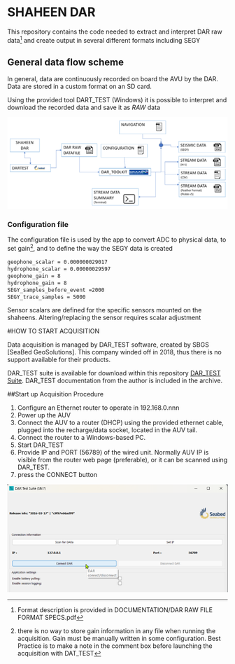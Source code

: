 # SHAHEEN DAR
This repository contains the code needed to extract and interpret DAR raw data[^1] and create output
in several different formats including SEGY

## General data flow scheme
In general, data are continuously recorded on board the AVU by the DAR. Data are stored in a custom format on an SD card.

Using the provided tool DART_TEST (Windows) it is possible to interpret and download the recorded data and save it as _RAW_ data

![sketch](/RES/IMG_00.png)

[^1]: Format description is provided in DOCUMENTATION/DAR RAW FILE FORMAT SPECS.pdf

### Configuration file
The configuration file is used by the app to convert ADC  to physical data, to set gain[^2], and to define the way the SEGY data is created
```
geophone_scalar = 0.000000029017
hydrophone_scalar = 0.00000029597
geophone_gain = 8
hydrophone_gain = 8
SEGY_samples_before_event =2000
SEGY_trace_samples = 5000
```
[^2]: there is no way to store gain information in any file when running the acquisition. Gain must be manually written in some configuration. Best Practice is to make a note in the comment box before launching the acquisition with DAT_TEST

Sensor scalars are defined for the specific sensors mounted on the shaheens. Altering/replacing the sensor requires scalar adjustment

#HOW TO START ACQUISITION

Data acquisition is managed by DAR_TEST software, created by SBGS [SeaBed GeoSolutions]. This company winded off in 2018, thus there is no support available for their products.

DAR_TEST suite is available for download within this repository [DAR_TEST Suite](RES\205-DAR_SOFTWARE.zip). DAR_TEST documentation from the author is included in the archive.

##Start up Acquisition Procedure 

1. Configure an Ethernet router to operate in 192.168.0.nnn
2. Power up the AUV
3. Connect the AUV to a router (DHCP) using the provided ethernet cable, plugged into the recharge/data socket, located in the AUV tail.
4. Connect the router to a Windows-based PC.
5. Start DAR_TEST
6. Provide IP and PORT (56789) of the wired unit. Normally AUV IP is visible from the router web page (preferable), or it can be scanned using DAR_TEST.
7. press the CONNECT button

![sketch](/RES/IMG_01.png)






